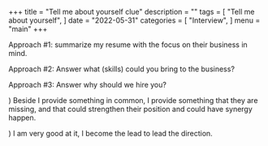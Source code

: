 +++
title = "Tell me about yourself clue"
description = ""
tags = [
    "Tell me about yourself",
]
date = "2022-05-31"
categories = [
    "Interview",
]
menu = "main"
+++

Approach #1: summarize my resume with the focus on their business in mind.     


Approach #2: Answer what (skills) could you bring to the business?  


Approach #3: Answer why should we hire you?  



) Beside I provide something in common, I provide something that they are missing, and that could strengthen their position and could have synergy happen.

) I am very good at it, I become the lead to lead the direction.  